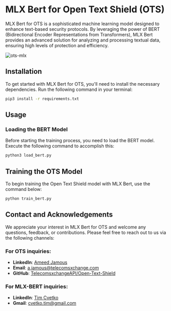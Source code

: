 # MLX Bert for Open Text Shield (OTS)

MLX Bert for OTS is a sophisticated machine learning model designed to enhance text-based security protocols. By leveraging the power of BERT (Bidirectional Encoder Representations from Transformers), MLX Bert provides an advanced solution for analyzing and processing textual data, ensuring high levels of protection and efficiency.

![ots-mlx](https://github.com/TelecomsXChangeAPi/OpenTextShield/assets/19316784/d06058ab-bf5b-4136-84e7-82a8c10b07a3)



## Installation

To get started with MLX Bert for OTS, you'll need to install the necessary dependencies. Run the following command in your terminal:

```bash
pip3 install -r requirements.txt
```

## Usage

### Loading the BERT Model
Before starting the training process, you need to load the BERT model. Execute the following command to accomplish this:

```bash
python3 load_bert.py
```
## Training the OTS Model

To begin training the Open Text Shield model with MLX Bert, use the command below:

```bash
python train_bert.py
```

## Contact and Acknowledgements

We appreciate your interest in MLX Bert for OTS and welcome any questions, feedback, or contributions. Please feel free to reach out to us via the following channels:

### For OTS inquiries:
- **LinkedIn**: [Ameed Jamous](https://www.linkedin.com/in/ajamous/)
- **Email**: [a.jamous@telecomsxchange.com](mailto:a.jamous@telecomsxchange.com)
- **GitHub**: [TelecomsxchangeAPI/Open-Text-Shield](https://github.com/TelecomsxchangeAPI/Open-Text-Shield)

### For MLX-BERT inquiries:
- **LinkedIn**: [Tim Cvetko](https://www.linkedin.com/in/tim-cvetko-32842a1a6/)
- **Gmail**: [cvetko.tim@gmail.com](mailto:cvetko.tim@gmail.com)
